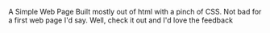 A Simple Web Page Built mostly out of html with a pinch of CSS. 
Not bad for a first web page I'd say.
Well, check it out and I'd love the feedback 
